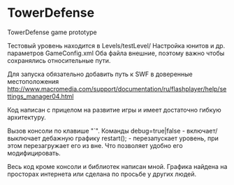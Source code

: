 TowerDefense
============

TowerDefense game prototype

Тестовый уровень находится в Levels/testLevel/
Настройка юнитов и др. параметров GameConfig.xml
Оба файла внешние, поэтому важно чтобы сохранялись относительные пути.

Для запуска обязательно добавить путь к SWF в доверенные местоположения http://www.macromedia.com/support/documentation/ru/flashplayer/help/settings_manager04.html

Код написан с прицелом на развитие игры и имеет достаточно гибкую архитектуру.

Вызов консоли по клавише "`". Команды
debug=true|false - включает/выключает дебажную графику
restart(); - перезапускает уровень, при этом перезагружает его из вне. Что позволяет удобно его модифицировать.

Весь код кроме консоли и библиотек написан мной. Графика найдена на просторах интернета или сделана по просьбе у других людей.
